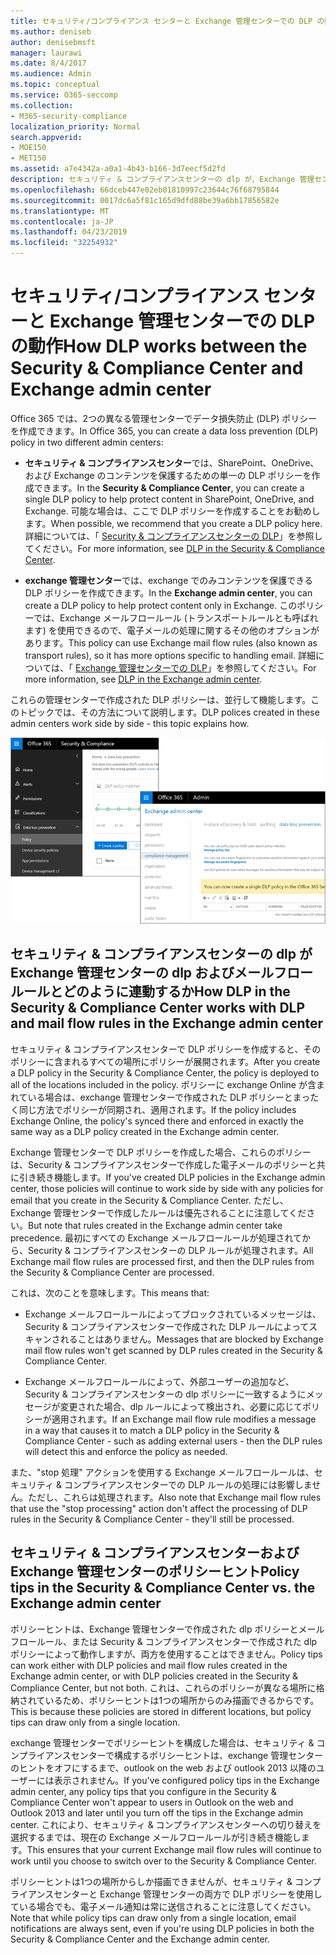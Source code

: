 ```yaml
---
title: セキュリティ/コンプライアンス センターと Exchange 管理センターでの DLP の動作
ms.author: deniseb
author: denisebmsft
manager: laurawi
ms.date: 8/4/2017
ms.audience: Admin
ms.topic: conceptual
ms.service: O365-seccomp
ms.collection:
- M365-security-compliance
localization_priority: Normal
search.appverid:
- MOE150
- MET150
ms.assetid: a7e4342a-a0a1-4b43-b166-3d7eecf5d2fd
description: セキュリティ & コンプライアンスセンターの dlp が、Exchange 管理センターの dlp およびメールフロールール (トランスポートルール) とどのように連動するかについて説明します。
ms.openlocfilehash: 66dceb447e02eb01810997c23644c76f68795844
ms.sourcegitcommit: 0017dc6a5f81c165d9dfd88be39a6bb17856582e
ms.translationtype: MT
ms.contentlocale: ja-JP
ms.lasthandoff: 04/23/2019
ms.locfileid: "32254932"
---
```

# <a name="how-dlp-works-between-the-security--compliance-center-and-exchange-admin-center"></a><span data-ttu-id="ff4f2-103">セキュリティ/コンプライアンス センターと Exchange 管理センターでの DLP の動作</span><span class="sxs-lookup"><span data-stu-id="ff4f2-103">How DLP works between the Security & Compliance Center and Exchange admin center</span></span>

<span data-ttu-id="ff4f2-104">Office 365 では、2つの異なる管理センターでデータ損失防止 (DLP) ポリシーを作成できます。</span><span class="sxs-lookup"><span data-stu-id="ff4f2-104">In Office 365, you can create a data loss prevention (DLP) policy in two different admin centers:</span></span>
  
- <span data-ttu-id="ff4f2-105">**セキュリティ & コンプライアンスセンター**では、SharePoint、OneDrive、および Exchange のコンテンツを保護するための単一の DLP ポリシーを作成できます。</span><span class="sxs-lookup"><span data-stu-id="ff4f2-105">In the **Security & Compliance Center**, you can create a single DLP policy to help protect content in SharePoint, OneDrive, and Exchange.</span></span> <span data-ttu-id="ff4f2-106">可能な場合は、ここで DLP ポリシーを作成することをお勧めします。</span><span class="sxs-lookup"><span data-stu-id="ff4f2-106">When possible, we recommend that you create a DLP policy here.</span></span> <span data-ttu-id="ff4f2-107">詳細については、「 [Security & コンプライアンスセンターの DLP](data-loss-prevention-policies.md)」を参照してください。</span><span class="sxs-lookup"><span data-stu-id="ff4f2-107">For more information, see [DLP in the Security & Compliance Center](data-loss-prevention-policies.md).</span></span>
    
- <span data-ttu-id="ff4f2-108">**exchange 管理センター**では、exchange でのみコンテンツを保護できる DLP ポリシーを作成できます。</span><span class="sxs-lookup"><span data-stu-id="ff4f2-108">In the **Exchange admin center**, you can create a DLP policy to help protect content only in Exchange.</span></span> <span data-ttu-id="ff4f2-109">このポリシーでは、Exchange メールフロールール (トランスポートルールとも呼ばれます) を使用できるので、電子メールの処理に関するその他のオプションがあります。</span><span class="sxs-lookup"><span data-stu-id="ff4f2-109">This policy can use Exchange mail flow rules (also known as transport rules), so it has more options specific to handling email.</span></span> <span data-ttu-id="ff4f2-110">詳細については、「 [Exchange 管理センターでの DLP](https://go.microsoft.com/fwlink/?linkid=852311)」を参照してください。</span><span class="sxs-lookup"><span data-stu-id="ff4f2-110">For more information, see [DLP in the Exchange admin center](https://go.microsoft.com/fwlink/?linkid=852311).</span></span>
    
<span data-ttu-id="ff4f2-111">これらの管理センターで作成された DLP ポリシーは、並行して機能します。このトピックでは、その方法について説明します。</span><span class="sxs-lookup"><span data-stu-id="ff4f2-111">DLP polices created in these admin centers work side by side - this topic explains how.</span></span>
  
![セキュリティ/コンプライアンスセンターと Exchange 管理センターの DLP ページ](media/d3eaa7e7-3b16-457b-bd9c-26707f7b584f.png)
  
## <a name="how-dlp-in-the-security--compliance-center-works-with-dlp-and-mail-flow-rules-in-the-exchange-admin-center"></a><span data-ttu-id="ff4f2-113">セキュリティ & コンプライアンスセンターの dlp が Exchange 管理センターの dlp およびメールフロールールとどのように連動するか</span><span class="sxs-lookup"><span data-stu-id="ff4f2-113">How DLP in the Security & Compliance Center works with DLP and mail flow rules in the Exchange admin center</span></span>

<span data-ttu-id="ff4f2-114">セキュリティ & コンプライアンスセンターで DLP ポリシーを作成すると、そのポリシーに含まれるすべての場所にポリシーが展開されます。</span><span class="sxs-lookup"><span data-stu-id="ff4f2-114">After you create a DLP policy in the Security & Compliance Center, the policy is deployed to all of the locations included in the policy.</span></span> <span data-ttu-id="ff4f2-115">ポリシーに exchange Online が含まれている場合は、exchange 管理センターで作成された DLP ポリシーとまったく同じ方法でポリシーが同期され、適用されます。</span><span class="sxs-lookup"><span data-stu-id="ff4f2-115">If the policy includes Exchange Online, the policy's synced there and enforced in exactly the same way as a DLP policy created in the Exchange admin center.</span></span> 
  
<span data-ttu-id="ff4f2-116">Exchange 管理センターで DLP ポリシーを作成した場合、これらのポリシーは、Security & コンプライアンスセンターで作成した電子メールのポリシーと共に引き続き機能します。</span><span class="sxs-lookup"><span data-stu-id="ff4f2-116">If you've created DLP policies in the Exchange admin center, those policies will continue to work side by side with any policies for email that you create in the Security & Compliance Center.</span></span> <span data-ttu-id="ff4f2-117">ただし、Exchange 管理センターで作成したルールは優先されることに注意してください。</span><span class="sxs-lookup"><span data-stu-id="ff4f2-117">But note that rules created in the Exchange admin center take precedence.</span></span> <span data-ttu-id="ff4f2-118">最初にすべての Exchange メールフロールールが処理されてから、Security & コンプライアンスセンターの DLP ルールが処理されます。</span><span class="sxs-lookup"><span data-stu-id="ff4f2-118">All Exchange mail flow rules are processed first, and then the DLP rules from the Security & Compliance Center are processed.</span></span>
  
<span data-ttu-id="ff4f2-119">これは、次のことを意味します。</span><span class="sxs-lookup"><span data-stu-id="ff4f2-119">This means that:</span></span>
  
- <span data-ttu-id="ff4f2-120">Exchange メールフロールールによってブロックされているメッセージは、Security & コンプライアンスセンターで作成された DLP ルールによってスキャンされることはありません。</span><span class="sxs-lookup"><span data-stu-id="ff4f2-120">Messages that are blocked by Exchange mail flow rules won't get scanned by DLP rules created in the Security & Compliance Center.</span></span>
    
- <span data-ttu-id="ff4f2-121">Exchange メールフロールールによって、外部ユーザーの追加など、Security & コンプライアンスセンターの dlp ポリシーに一致するようにメッセージが変更された場合、dlp ルールによって検出され、必要に応じてポリシーが適用されます。</span><span class="sxs-lookup"><span data-stu-id="ff4f2-121">If an Exchange mail flow rule modifies a message in a way that causes it to match a DLP policy in the Security & Compliance Center - such as adding external users - then the DLP rules will detect this and enforce the policy as needed.</span></span>
    
<span data-ttu-id="ff4f2-122">また、"stop 処理" アクションを使用する Exchange メールフロールールは、セキュリティ & コンプライアンスセンターでの DLP ルールの処理には影響しません。ただし、これらは処理されます。</span><span class="sxs-lookup"><span data-stu-id="ff4f2-122">Also note that Exchange mail flow rules that use the "stop processing" action don't affect the processing of DLP rules in the Security & Compliance Center - they'll still be processed.</span></span>
  
## <a name="policy-tips-in-the-security--compliance-center-vs-the-exchange-admin-center"></a><span data-ttu-id="ff4f2-123">セキュリティ & コンプライアンスセンターおよび Exchange 管理センターのポリシーヒント</span><span class="sxs-lookup"><span data-stu-id="ff4f2-123">Policy tips in the Security & Compliance Center vs. the Exchange admin center</span></span>

<span data-ttu-id="ff4f2-124">ポリシーヒントは、Exchange 管理センターで作成された dlp ポリシーとメールフロールール、または Security & コンプライアンスセンターで作成された dlp ポリシーによって動作しますが、両方を使用することはできません。</span><span class="sxs-lookup"><span data-stu-id="ff4f2-124">Policy tips can work either with DLP policies and mail flow rules created in the Exchange admin center, or with DLP policies created in the Security & Compliance Center, but not both.</span></span> <span data-ttu-id="ff4f2-125">これは、これらのポリシーが異なる場所に格納されているため、ポリシーヒントは1つの場所からのみ描画できるからです。</span><span class="sxs-lookup"><span data-stu-id="ff4f2-125">This is because these policies are stored in different locations, but policy tips can draw only from a single location.</span></span>
  
<span data-ttu-id="ff4f2-126">exchange 管理センターでポリシーヒントを構成した場合は、セキュリティ & コンプライアンスセンターで構成するポリシーヒントは、exchange 管理センターのヒントをオフにするまで、outlook on the web および outlook 2013 以降のユーザーには表示されません。</span><span class="sxs-lookup"><span data-stu-id="ff4f2-126">If you've configured policy tips in the Exchange admin center, any policy tips that you configure in the Security & Compliance Center won't appear to users in Outlook on the web and Outlook 2013 and later until you turn off the tips in the Exchange admin center.</span></span> <span data-ttu-id="ff4f2-127">これにより、セキュリティ & コンプライアンスセンターへの切り替えを選択するまでは、現在の Exchange メールフロールールが引き続き機能します。</span><span class="sxs-lookup"><span data-stu-id="ff4f2-127">This ensures that your current Exchange mail flow rules will continue to work until you choose to switch over to the Security & Compliance Center.</span></span>
  
<span data-ttu-id="ff4f2-128">ポリシーヒントは1つの場所からしか描画できませんが、セキュリティ & コンプライアンスセンターと Exchange 管理センターの両方で DLP ポリシーを使用している場合でも、電子メール通知は常に送信されることに注意してください。</span><span class="sxs-lookup"><span data-stu-id="ff4f2-128">Note that while policy tips can draw only from a single location, email notifications are always sent, even if you're using DLP policies in both the Security & Compliance Center and the Exchange admin center.</span></span>
  

